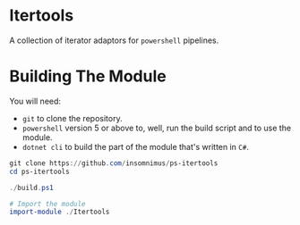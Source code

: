 # Itertools
A collection of iterator adaptors for `powershell` pipelines.

# Building The Module
You will need:
-	`git` to clone the repository.
-	`powershell` version 5 or above to, well, run the build script and to use the module.
-	`dotnet cli` to build the part of the module that's written in `C#`.

```powershell
git clone https://github.com/insomnimus/ps-itertools
cd ps-itertools

./build.ps1

# Import the module
import-module ./Itertools
```
